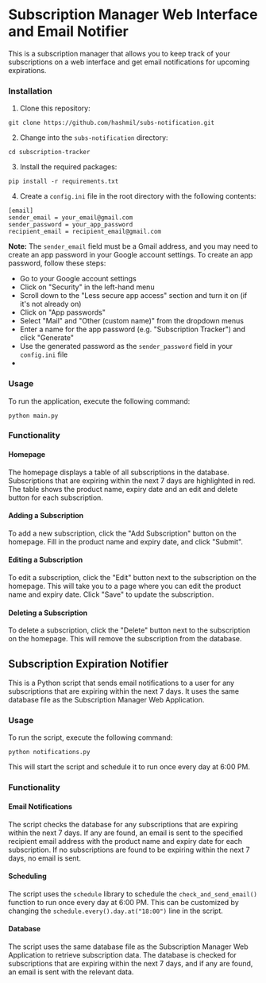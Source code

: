 # Subscription Manager Web Interface and Email Notifier

This is a subscription manager that allows you to keep track of your subscriptions on a web interface and get email notifications for upcoming expirations.

### Installation

1. Clone this repository:

```
git clone https://github.com/hashmil/subs-notification.git
```

2. Change into the `subs-notification` directory:

```
cd subscription-tracker
```

3. Install the required packages:

```
pip install -r requirements.txt
```

4. Create a `config.ini` file in the root directory with the following contents:

```
[email]
sender_email = your_email@gmail.com
sender_password = your_app_password
recipient_email = recipient_email@gmail.com
```

**Note:** The `sender_email` field must be a Gmail address, and you may need to create an app password in your Google account settings. To create an app password, follow these steps:

- Go to your Google account settings
- Click on "Security" in the left-hand menu
- Scroll down to the "Less secure app access" section and turn it on (if it's not already on)
- Click on "App passwords"
- Select "Mail" and "Other (custom name)" from the dropdown menus
- Enter a name for the app password (e.g. "Subscription Tracker") and click "Generate"
- Use the generated password as the `sender_password` field in your `config.ini` file
-

### Usage

To run the application, execute the following command:

```
python main.py
```

### Functionality

#### Homepage

The homepage displays a table of all subscriptions in the database. Subscriptions that are expiring within the next 7 days are highlighted in red. The table shows the product name, expiry date and an edit and delete button for each subscription.

#### Adding a Subscription

To add a new subscription, click the "Add Subscription" button on the homepage. Fill in the product name and expiry date, and click "Submit".

#### Editing a Subscription

To edit a subscription, click the "Edit" button next to the subscription on the homepage. This will take you to a page where you can edit the product name and expiry date. Click "Save" to update the subscription.

#### Deleting a Subscription

To delete a subscription, click the "Delete" button next to the subscription on the homepage. This will remove the subscription from the database.

## Subscription Expiration Notifier

This is a Python script that sends email notifications to a user for any subscriptions that are expiring within the next 7 days. It uses the same database file as the Subscription Manager Web Application.

### Usage

To run the script, execute the following command:

```
python notifications.py
```

This will start the script and schedule it to run once every day at 6:00 PM.

### Functionality

#### Email Notifications

The script checks the database for any subscriptions that are expiring within the next 7 days. If any are found, an email is sent to the specified recipient email address with the product name and expiry date for each subscription. If no subscriptions are found to be expiring within the next 7 days, no email is sent.

#### Scheduling

The script uses the `schedule` library to schedule the `check_and_send_email()` function to run once every day at 6:00 PM. This can be customized by changing the `schedule.every().day.at("18:00")` line in the script.

#### Database

The script uses the same database file as the Subscription Manager Web Application to retrieve subscription data. The database is checked for subscriptions that are expiring within the next 7 days, and if any are found, an email is sent with the relevant data.
